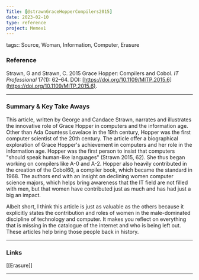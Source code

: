 ```yaml
---
Title: [@strawnGraceHopperCompilers2015]
date: 2023-02-10
type: reference
project: Memex1
---
```


tags:: Source, Woman, Information, Computer, Erasure

### Reference 

Strawn, G and Strawn, C. 2015 Grace Hopper: Compilers and Cobol. _IT Professional_ 17(1): 62–64. DOI: [https://doi.org/10.1109/MITP.2015.6](https://doi.org/10.1109/MITP.2015.6).

---

### Summary & Key Take Aways

This article, written by George and Candace Strawn, narrates and illustrates the innovative role of Grace Hopper in computers and the information age. Other than Ada Countess Lovelace in the 19th century, Hopper was the first computer scientist of the 20th century. The article offer a biographical exploration of Grace Hopper's achievement in computers and her role in the information age. Hopper was the first person to insist that computers "should speak human-like languages" (Strawn 2015, 62).  She thus began working on compilers like A-0 and A-2. Hopper also heavily contributed in the creation of the Cobol60, a compiler book, which became the standard in 1968. The authors end with an insight on declining women computer science majors, which helps bring awareness that the IT field are not filled with men, but that women have contributed just as much and has had just a big an impact. 

Albeit short, I think this article is just as valuable as the others because it explicitly states the contribution and roles of women in the male-dominated discipline of technology and computer. It makes you reflect on everything that is missing in the catalogue of the internet and who is being left out. These articles help bring those people back in history. 

--- 

### Links

[[Erasure]]

---